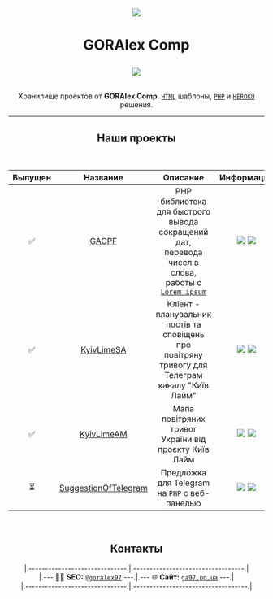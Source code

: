 <div align="center">
	<img hight="100" src="https://avatars.githubusercontent.com/u/27326698?s=100&v=4">
	<h1><p>GORAlex Comp</p></h1>
	<img hight="100" src="https://avatars.githubusercontent.com/u/27326698?s=100&v=4">
	<br><br>
	<p>Хранилище проектов от <b>GORAlex Comp</b>. <a Href="https://github.com/orgs/GORAlexComp/repositories?language=html&type=public"><code>HTML</code></a> шаблоны, <a href="https://github.com/orgs/GORAlexComp/repositories?language=php&type=public"><code>PHP</code></a> и <a href="https://heroku.com/"><code>HEROKU</code></a> решения.</p>
</div>

---

<div align="center">
	<h2>Наши проекты</h2>
	<br>
</div>

| Выпущен | Название | Описание | Информация |
|:----------:|:--------:|:--------:|:----------:|
| ✅ |  [GACPF](https://github.com/goralexcomp/gacpf) | PHP библиотека для быстрого вывода сокращений дат, перевода чисел в слова, работы с [`Lorem ipsum`](https://lipsum.com/) | ![](https://img.shields.io/github/release/goralexcomp/gacpf.svg) ![](https://img.shields.io/github/issues/goralexcomp/gacpf.svg) |
| ✅ | [KyivLimeSA](https://github.com/goralexcomp/KyivLimeSA) | Кліент - планувальник постів та сповіщень про повітряну тривогу для Телеграм каналу "Київ Лайм" | ![](https://img.shields.io/github/release/goralexcomp/KyivLimeSA.svg) ![](https://img.shields.io/github/issues/goralexcomp/KyivLimeSA.svg) |
| ✅ | [KyivLimeAM](https://github.com/goralexcomp/KyivLimeAM) | Мапа повітряних тривог України від проєкту Київ Лайм | ![](https://img.shields.io/github/release/goralexcomp/KyivLimeAM.svg) ![](https://img.shields.io/github/issues/goralexcomp/KyivLimeAM.svg) |
| ⏳ | [SuggestionOfTelegram](https://github.com/goralexcomp/sotelegram) | Предложка для Telegram на `PHP` с веб-панелью | ![](https://img.shields.io/github/release/goralexcomp/sotelegram.svg) ![](https://img.shields.io/github/issues/goralexcomp/sotelegram.svg) |
<br>

<div align="center">
	<h2>Контакты</h2>
	|.------------------------------.|.----------------------------------.| <br>
	|.--- 👨‍💻 <b>SEO:</b> <a href="https://github.com/goralex97" title="Github profile GorAlex97`s"><code>@goralex97</code></a> ---.|.--- 🌐 <b>Сайт:</b> <a href="https://ga97.pp.ua" title="Site ga97.pp.ua"><code>ga97.pp.ua</code></a> ---.| 	<br>
	|.-------------------------------.|.-----------------------------------.|
</div>
